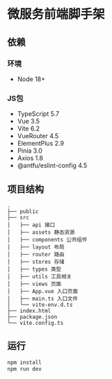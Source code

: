 # 微服务前端脚手架
## 依赖
### 环境
- Node 18+
### JS包
- TypeScript 5.7
- Vue 3.5
- Vite 6.2
- VueRouter 4.5
- ElementPlus 2.9
- Pinia 3.0
- Axios 1.8
- @antfu/eslint-config 4.5
## 项目结构
```
.
├── public
├── src
│   ├── api 接口
│   ├── assets 静态资源
│   ├── components 公共组件
│   ├── layout 布局
│   ├── router 路由
│   ├── stores 存储
│   ├── types 类型
│   ├── utils 工具相关
│   ├── views 页面
│   ├── App.vue 入口页面
│   ├── main.ts 入口文件
│   └── vite-env.d.ts
├── index.html
├── package.json
└── vite.config.ts
```
## 运行
```bash
npm install
npm run dev
```

